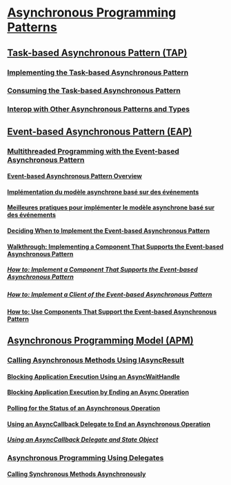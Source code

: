# [Asynchronous Programming Patterns](index.md)
## [Task-based Asynchronous Pattern (TAP)](task-based-asynchronous-pattern-tap.md)
### [Implementing the Task-based Asynchronous Pattern](implementing-the-task-based-asynchronous-pattern.md)
### [Consuming the Task-based Asynchronous Pattern](consuming-the-task-based-asynchronous-pattern.md)
### [Interop with Other Asynchronous Patterns and Types](interop-with-other-asynchronous-patterns-and-types.md)
## [Event-based Asynchronous Pattern (EAP)](event-based-asynchronous-pattern-eap.md)
### [Multithreaded Programming with the Event-based Asynchronous Pattern](multithreaded-programming-with-the-event-based-asynchronous-pattern.md)
#### [Event-based Asynchronous Pattern Overview](event-based-asynchronous-pattern-overview.md)
#### [Implémentation du modèle asynchrone basé sur des événements](implementing-the-event-based-asynchronous-pattern.md)
#### [Meilleures pratiques pour implémenter le modèle asynchrone basé sur des événements](best-practices-for-implementing-the-event-based-asynchronous-pattern.md)
#### [Deciding When to Implement the Event-based Asynchronous Pattern](deciding-when-to-implement-the-event-based-asynchronous-pattern.md)
#### [Walkthrough: Implementing a Component That Supports the Event-based Asynchronous Pattern](component-that-supports-the-event-based-asynchronous-pattern.md)
##### [How to: Implement a Component That Supports the Event-based Asynchronous Pattern](component-that-supports-the-event-based-asynchronous-pattern.md)
##### [How to: Implement a Client of the Event-based Asynchronous Pattern](how-to-implement-a-client-of-the-event-based-asynchronous-pattern.md)
#### [How to: Use Components That Support the Event-based Asynchronous Pattern](how-to-use-components-that-support-the-event-based-asynchronous-pattern.md)
## [Asynchronous Programming Model (APM)](asynchronous-programming-model-apm.md)
### [Calling Asynchronous Methods Using IAsyncResult](calling-asynchronous-methods-using-iasyncresult.md)
#### [Blocking Application Execution Using an AsyncWaitHandle](blocking-application-execution-using-an-asyncwaithandle.md)
#### [Blocking Application Execution by Ending an Async Operation](blocking-application-execution-by-ending-an-async-operation.md)
#### [Polling for the Status of an Asynchronous Operation](polling-for-the-status-of-an-asynchronous-operation.md)
#### [Using an AsyncCallback Delegate to End an Asynchronous Operation](using-an-asynccallback-delegate-to-end-an-asynchronous-operation.md)
##### [Using an AsyncCallback Delegate and State Object](using-an-asynccallback-delegate-and-state-object.md)
### [Asynchronous Programming Using Delegates](asynchronous-programming-using-delegates.md)
#### [Calling Synchronous Methods Asynchronously](calling-synchronous-methods-asynchronously.md)

